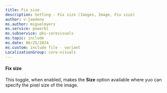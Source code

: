```yaml
---
title: Fix size
description: Setting - Fix size (Images, Image, Fix size)
author: v-jaedena
ms.author: miguelmyers
ms.service: powerbi
ms.subservice: pbi-corevisuals
ms.topic: include
ms.date: 06/25/2024
ms.custom: include file - variant
LocalizationGroup: core-visuals
---
```

#### Fix size

This toggle, when enabled, makes the **Size** option available where yuo can specify the pixel size of the image.
